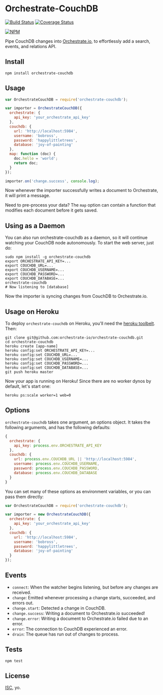 # Orchestrate-CouchDB

[![Build Status](https://travis-ci.org/orchestrate-io/orchestrate-couchdb.svg)](https://travis-ci.org/orchestrate-io/orchestrate-couchdb)
[![Coverage Status](https://coveralls.io/repos/orchestrate-io/orchestrate-couchdb/badge.png)](https://coveralls.io/r/orchestrate-io/orchestrate-couchdb)

[![NPM](https://nodei.co/npm/orchestrate-couchdb.png)](https://nodei.co/npm/orchestrate-couchdb/)

Pipe CouchDB changes into [Orchestrate.io][], to effortlessly add a search, events, and relations API.

## Install

    npm install orchestrate-couchdb

## Usage

```javascript
var OrchestrateCouchDB = require('orchestrate-couchdb');

var importer = OrchestrateCouchDB({
  orchestrate: {
    api_key: 'your_orchestrate_api_key'
  },
  couchdb: {
    url: 'http://localhost:5984',
    username: 'bobross',
    password: 'happylittletrees',
    database: 'joy-of-painting'
  },
  map: function (doc) {
    doc.hello = 'world';
    return doc;
  }
});

importer.on('change.success', console.log);
```

Now whenever the importer successfully writes a document to Orchestrate, it will print a message.

Need to pre-process your data? The `map` option can contain a function that modifies each document before it gets saved.

## Using as a Daemon

You can also run orchestrate-couchdb as a daemon, so it will continue watching your CouchDB node autonomously. To start the web server, just do:

    sudo npm install -g orchestrate-couchdb
    export ORCHESTRATE_API_KEY=...
    export COUCHDB_URL=...
    export COUCHDB_USERNAME=...
    export COUCHDB_PASSWORD=...
    export COUCHDB_DATABASE=...
    orchestrate-couchdb
    # Now listening to [database]

Now the importer is syncing changes from CouchDB to Orchestrate.io.

## Usage on Heroku

To deploy `orchestrate-couchdb` on Heroku, you'll need the [heroku toolbelt][]. Then:

[heroku toolbelt]: https://toolbelt.heroku.com/

    git clone git@github.com:orchestrate-io/orchestrate-couchdb.git
    cd orchestrate-couchdb
    heroku create [app-name]
    heroku config:set ORCHESTRATE_API_KEY=...
    heroku config:set COUCHDB_URL=...
    heroku config:set COUCHDB_USERNAME=...
    heroku config:set COUCHDB_PASSWORD=...
    heroku config:set COUCHDB_DATABASE=...
    git push heroku master

Now your app is running on Heroku! Since there are no worker dynos by default, let's start one:

    heroku ps:scale worker=1 web=0

## Options

`orchestrate-couchdb` takes one argument, an options object. It takes the following arguments, and has the following defaults:

```javascript
{  
  orchestrate: {
    api_key: process.env.ORCHESTRATE_API_KEY
  },
  couchdb: {
    url: process.env.COUCHDB_URL || 'http://localhost:5984',
    username: process.env.COUCHDB_USERNAME,
    password: process.env.COUCHDB_PASSWORD,
    database: process.env.COUCHDB_DATABASE
  }
}
```

You can set many of these options as environment variables, or you can pass them directly:

```javascript
var OrchestrateCouchDB = require('orchestrate-couchdb');

var importer = new OrchestrateCouchDB({
  orchestrate: {
    api_key: 'your_orchestrate_api_key'
  },
  couchdb: {
    url: 'http://localhost:5984',
    username: 'bobross',
    password: 'happylittletrees',
    database: 'joy-of-painting'
  }
});
```

## Events

* `connect`: When the watcher begins listening, but before any changes are received.
* `change`: Emitted whenever processing a change starts, succeeded, and errors out.
* `change.start`: Detected a change in CouchDB.
* `change.success`: Writing a document to Orchestrate.io succeeded!
* `change.error`: Writing a document to Orchestrate.io failed due to an error.
* `error`: The connection to CouchDB experienced an error.
* `drain`: The queue has run out of changes to process.

## Tests

    npm test

## License

[ISC][], yo.

[Orchestrate.io]: https://orchestrate.io/
[ISC]: http://opensource.org/licenses/ISC
